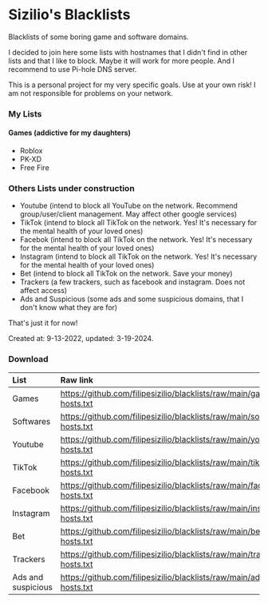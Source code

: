 # Sizilio's Blacklists
Blacklists of some boring game and software domains.

I decided to join here some lists with hostnames that I didn't find in other lists and that I like to block.
Maybe it will work for more people. And I recommend to use Pi-hole DNS server.

This is a personal project for my very specific goals. Use at your own risk! I am not responsible for problems on your network.

### My Lists 
#### Games (addictive for my daughters)
  - Roblox
  - PK-XD
  - Free Fire

### Others Lists under construction
- Youtube (intend to block all YouTube on the network. Recommend group/user/client management. May affect other google services)
- TikTok (intend to block all TikTok on the network. Yes! It's necessary for the mental health of your loved ones)
- Facebok (intend to block all TikTok on the network. Yes! It's necessary for the mental health of your loved ones)
- Instagram (intend to block all TikTok on the network. Yes! It's necessary for the mental health of your loved ones)
- Bet (intend to block all TikTok on the network. Save your money)
- Trackers (a few trackers, such as facebook and instagram. Does not affect access)
- Ads and Suspicious (some ads and some suspicious domains, that I don't know what they are for)

That's just it for now!

Created at: 9-13-2022, updated: 3-19-2024.


### Download
| List       | Raw link                                                                 |
| :----------| :----------------------------------------------------------------------- |
| Games      | https://github.com/filipesizilio/blacklists/raw/main/game-hosts.txt      |
| Softwares  | https://github.com/filipesizilio/blacklists/raw/main/software-hosts.txt  |
| Youtube    | https://github.com/filipesizilio/blacklists/raw/main/youtube-hosts.txt   |
| TikTok     | https://github.com/filipesizilio/blacklists/raw/main/tiktok-hosts.txt    |
| Facebook   | https://github.com/filipesizilio/blacklists/raw/main/facebook-hosts.txt  |
| Instagram  | https://github.com/filipesizilio/blacklists/raw/main/instagram-hosts.txt |
| Bet        | https://github.com/filipesizilio/blacklists/raw/main/bet-hosts.txt       |
| Trackers   | https://github.com/filipesizilio/blacklists/raw/main/trackers-hosts.txt  |
| Ads and suspicious   | https://github.com/filipesizilio/blacklists/raw/main/ads-susp-hosts.txt  |
